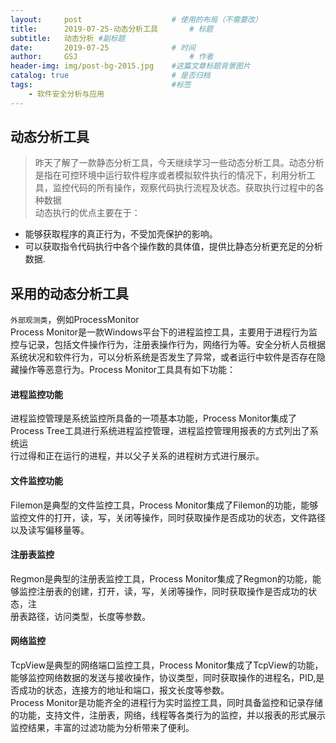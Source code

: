 ```yaml
---
layout:     post   				    # 使用的布局（不需要改）
title:      2019-07-25-动态分析工具		# 标题 
subtitle:   动态分析 #副标题
date:       2019-07-25 				# 时间
author:     GSJ 						# 作者
header-img: img/post-bg-2015.jpg 	#这篇文章标题背景图片
catalog: true 						# 是否归档
tags:								#标签
    - 软件安全分析与应用
---
```


## 动态分析工具 <br>
>昨天了解了一款静态分析工具，今天继续学习一些动态分析工具。动态分析是指在可控环境中运行软件程序或者模拟软件执行的情况下，利用分析工具，监控代码的所有操作，观察代码执行流程及状态。获取执行过程中的各种数据 <br>动态执行的优点主要在于： <br>
- 能够获取程序的真正行为，不受加壳保护的影响。<br>
- 可以获取指令代码执行中各个操作数的具体值，提供比静态分析更充足的分析数据. <br>
## 采用的动态分析工具 <br> 
`外部观测类`，例如ProcessMonitor <br>
Process Monitor是一款Windows平台下的进程监控工具，主要用于进程行为监控与记录，包括文件操作行为，注册表操作行为，网络行为等。安全分析人员根据 <br>
系统状况和软件行为，可以分析系统是否发生了异常，或者运行中软件是否存在隐藏操作等恶意行为。Process Monitor工具具有如下功能：<br>
#### 进程监控功能 <br>
进程监控管理是系统监控所具备的一项基本功能，Process Monitor集成了Process Tree工具进行系统进程监控管理，进程监控管理用报表的方式列出了系统运 <br>
行过得和正在运行的进程，并以父子关系的进程树方式进行展示。<br>
#### 文件监控功能 <br>
Filemon是典型的文件监控工具，Process Monitor集成了Filemon的功能，能够监控文件的打开，读，写，关闭等操作，同时获取操作是否成功的状态，文件路径 <br>
以及读写偏移量等。<br>
#### 注册表监控  <br>
Regmon是典型的注册表监控工具，Process Monitor集成了Regmon的功能，能够监控注册表的创建，打开，读，写，关闭等操作，同时获取操作是否成功的状态，注 <br>
册表路径，访问类型，长度等参数。
#### 网络监控 <br>
TcpView是典型的网络端口监控工具，Process Monitor集成了TcpView的功能，能够监控网络数据的发送与接收操作，协议类型，同时获取操作的进程名，PID,是 <br>
否成功的状态，连接方的地址和端口，报文长度等参数。<br>
Process Monitor是功能齐全的进程行为实时监控工具，同时具备监控和记录存储的功能，支持文件，注册表，网络，线程等各类行为的监控，并以报表的形式展示 <br>
监控结果，丰富的过滤功能为分析带来了便利。
